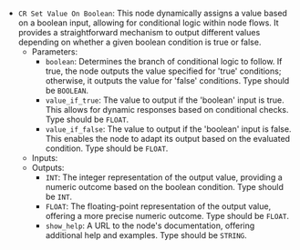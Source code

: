 - `CR Set Value On Boolean`: This node dynamically assigns a value based on a boolean input, allowing for conditional logic within node flows. It provides a straightforward mechanism to output different values depending on whether a given boolean condition is true or false.
    - Parameters:
        - `boolean`: Determines the branch of conditional logic to follow. If true, the node outputs the value specified for 'true' conditions; otherwise, it outputs the value for 'false' conditions. Type should be `BOOLEAN`.
        - `value_if_true`: The value to output if the 'boolean' input is true. This allows for dynamic responses based on conditional checks. Type should be `FLOAT`.
        - `value_if_false`: The value to output if the 'boolean' input is false. This enables the node to adapt its output based on the evaluated condition. Type should be `FLOAT`.
    - Inputs:
    - Outputs:
        - `INT`: The integer representation of the output value, providing a numeric outcome based on the boolean condition. Type should be `INT`.
        - `FLOAT`: The floating-point representation of the output value, offering a more precise numeric outcome. Type should be `FLOAT`.
        - `show_help`: A URL to the node's documentation, offering additional help and examples. Type should be `STRING`.
